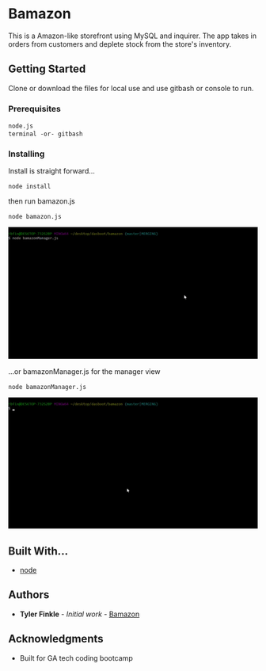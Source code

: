 # Bamazon

This is a Amazon-like storefront using MySQL and inquirer.  The app takes in orders from customers and deplete stock from the store's inventory.

## Getting Started

Clone or download the files for local use and use gitbash or console to run.

### Prerequisites

```
node.js
terminal -or- gitbash

```

### Installing

Install is straight forward...

```
node install
```

then run bamazon.js

```
node bamazon.js
```

![gif of use](gif1.gif)

...or bamazonManager.js for the manager view

```
node bamazonManager.js
```

![gif of manager use](gif2.gif)

## Built With...

* [node](https://nodejs.org/en/) 

## Authors

* **Tyler Finkle** - *Initial work* - [Bamazon](https://github.com/carltheape/bamazon)

## Acknowledgments

* Built for GA tech coding bootcamp
